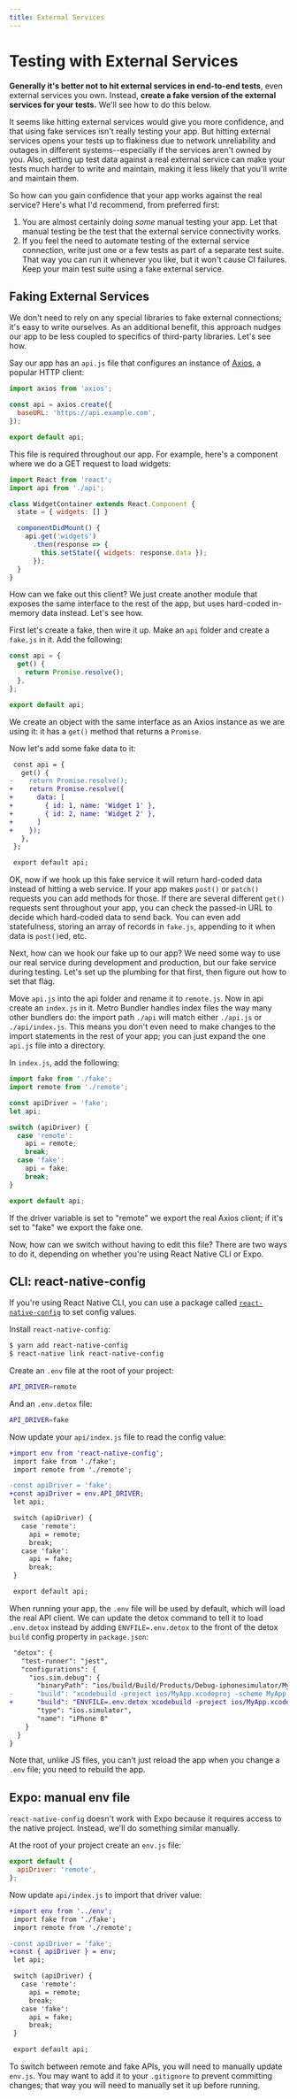 ```yaml
---
title: External Services
---
```


# Testing with External Services

**Generally it's better not to hit external services in end-to-end tests**, even external services you own. Instead, **create a fake version of the external services for your tests.** We'll see how to do this below.

It seems like hitting external services would give you more confidence, and that using fake services isn't really testing your app. But hitting external services opens your tests up to flakiness due to network unreliability and outages in different systems--especially if the services aren't owned by you. Also, setting up test data against a real external service can make your tests much harder to write and maintain, making it less likely that you'll write and maintain them.

So how can you gain confidence that your app works against the real service? Here's what I'd recommend, from preferred first:

1. You are almost certainly doing *some* manual testing your app. Let that manual testing be the test that the external service connectivity works.
2. If you feel the need to automate testing of the external service connection, write just one or a few tests as part of a separate test suite. That way you can run it whenever you like, but it won't cause CI failures. Keep your main test suite using a fake external service.

## Faking External Services

We don't need to rely on any special libraries to fake external connections; it's easy to write ourselves. As an additional benefit, this approach nudges our app to be less coupled to specifics of third-party libraries. Let's see how.

Say our app has an `api.js` file that configures an instance of [Axios][axios], a popular HTTP client:

```js
import axios from 'axios';

const api = axios.create({
  baseURL: 'https://api.example.com',
});

export default api;
```

This file is required throughout our app. For example, here's a component where we do a GET request to load widgets:

```jsx
import React from 'react';
import api from './api';

class WidgetContainer extends React.Component {
  state = { widgets: [] }

  componentDidMount() {
    api.get('widgets')
      .then(response => {
        this.setState({ widgets: response.data });
      });
  }
}
```

How can we fake out this client? We just create another module that exposes the same interface to the rest of the app, but uses hard-coded in-memory data instead. Let's see how.

First let's create a fake, then wire it up. Make an `api` folder and create a `fake.js` in it. Add the following:

```js
const api = {
  get() {
    return Promise.resolve();
  },
};

export default api;
```

We create an object with the same interface as an Axios instance as we are using it: it has a `get()` method that returns a `Promise`.

Now let's add some fake data to it:

```diff
 const api = {
   get() {
-    return Promise.resolve();
+    return Promise.resolve({
+      data: [
+        { id: 1, name: 'Widget 1' },
+        { id: 2, name: 'Widget 2' },
+      ]
+    });
   },
 };

 export default api;
```

OK, now if we hook up this fake service it will return hard-coded data instead of hitting a web service. If your app makes `post()` or `patch()` requests you can add methods for those. If there are several different `get()` requests sent throughout your app, you can check the passed-in URL to decide which hard-coded data to send back. You can even add statefulness, storing an array of records in `fake.js`, appending to it when data is `post()`ed, etc.

Next, how can we hook our fake up to our app? We need some way to use our real service during development and production, but our fake service during testing. Let's set up the plumbing for that first, then figure out how to set that flag.

Move `api.js` into the api folder and rename it to `remote.js`. Now in api create an `index.js` in it. Metro Bundler handles index files the way many other bundlers do: the import path `./api` will match either `./api.js` or `./api/index.js`. This means you don't even need to make changes to the import statements in the rest of your app; you can just expand the one `api.js` file into a directory.

In `index.js`, add the following:

```js
import fake from './fake';
import remote from './remote';

const apiDriver = 'fake';
let api;

switch (apiDriver) {
  case 'remote':
    api = remote;
    break;
  case 'fake':
    api = fake;
    break;
}

export default api;
```

If the driver variable is set to "remote" we export the real Axios client; if it's set to "fake" we export the fake one.

Now, how can we switch without having to edit this file? There are two ways to do it, depending on whether you're using React Native CLI or Expo.

## CLI: react-native-config

If you're using React Native CLI, you can use a package called [`react-native-config`][react-native-config] to set config values.

Install `react-native-config`:

```sh
$ yarn add react-native-config
$ react-native link react-native-config
```

Create an `.env` file at the root of your project:

```sh
API_DRIVER=remote
```

And an `.env.detox` file:

```sh
API_DRIVER=fake
```

Now update your `api/index.js` file to read the config value:

```diff
+import env from 'react-native-config';
 import fake from './fake';
 import remote from './remote';

-const apiDriver = 'fake';
+const apiDriver = env.API_DRIVER;
 let api;

 switch (apiDriver) {
   case 'remote':
     api = remote;
     break;
   case 'fake':
     api = fake;
     break;
 }

 export default api;
```

When running your app, the `.env` file will be used by default, which will load the real API client. We can update the detox command to tell it to load `.env.detox` instead by adding `ENVFILE=.env.detox` to the front of the detox `build` config property in `package.json`:

```diff
 "detox": {
   "test-runner": "jest",
   "configurations": {
     "ios.sim.debug": {
       "binaryPath": "ios/build/Build/Products/Debug-iphonesimulator/MyApp.app",
-      "build": "xcodebuild -project ios/MyApp.xcodeproj -scheme MyApp -configuration Debug -sdk iphonesimulator -derivedDataPath ios/build",
+      "build": "ENVFILE=.env.detox xcodebuild -project ios/MyApp.xcodeproj -scheme MyApp -configuration Debug -sdk iphonesimulator -derivedDataPath ios/build",
       "type": "ios.simulator",
       "name": "iPhone 8"
    }
  }
}
```

Note that, unlike JS files, you can't just reload the app when you change a `.env` file; you need to rebuild the app.

## Expo: manual env file

`react-native-config` doesn't work with Expo because it requires access to the native project. Instead, we'll do something similar manually.

At the root of your project create an `env.js` file:

```js
export default {
  apiDriver: 'remote',
};
```

Now update `api/index.js` to import that driver value:

```diff
+import env from '../env';
 import fake from './fake';
 import remote from './remote';

-const apiDriver = 'fake';
+const { apiDriver } = env;
 let api;

 switch (apiDriver) {
   case 'remote':
     api = remote;
     break;
   case 'fake':
     api = fake;
     break;
 }

 export default api;
```

To switch between remote and fake APIs, you will need to manually update `env.js`. You may want to add it to your `.gitignore` to prevent committing changes; that way you will need to manually set it up before running.

[axios]: https://github.com/axios/axios
[react-native-config]: https://github.com/luggit/react-native-config
